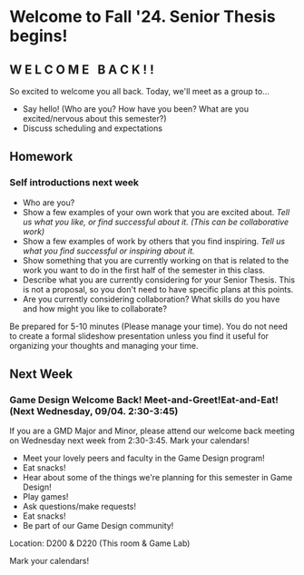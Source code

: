 # Welcome to Fall '24. Senior Thesis begins!

## W E L C O M E &nbsp; B A C K ! !
So excited to welcome you all back. Today, we'll meet as a group to...
- Say hello! (Who are you? How have you been? What are you excited/nervous about this semester?)
- Discuss scheduling and expectations


## Homework

### Self introductions next week
- Who are you?
- Show a few examples of your own work that you are excited about. *Tell us what you like, or find successful about it. (This can be collaborative work)*
- Show a few examples of work by others that you find inspiring. *Tell us what you find successful or inspiring about it.*
- Show something that you are currently working on that is related to the work you want to do in the first half of the semester in this class.
- Describe what you are currently considering for your Senior Thesis. This is not a proposal, so you don't need to have specific plans at this points.
- Are you currently considering collaboration? What skills do you have and how might you like to collaborate?

Be prepared for 5-10 minutes (Please manage your time). You do not need to create a formal slideshow presentation unless you find it useful for organizing your thoughts and managing your time.

## Next Week

### Game Design Welcome Back! Meet-and-Greet!Eat-and-Eat! (Next Wednesday, 09/04. 2:30-3:45)
If you are a GMD Major and Minor, please attend our welcome back meeting on Wednesday next week from 2:30-3:45. Mark your calendars!

- Meet your lovely peers and faculty in the Game Design program! 
- Eat snacks! 
- Hear about some of the things we're planning for this semester in Game Design!
- Play games!
- Ask questions/make requests! 
- Eat snacks!
- Be part of our Game Design community!

Location: D200 & D220 (This room & Game Lab)

Mark your calendars!